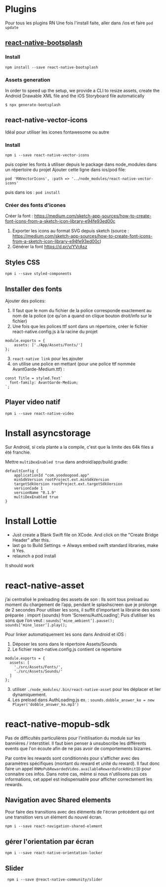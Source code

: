 # Plugins
Pour tous les plugins RN
Une fois l'install faite, aller dans /ios et faire ```pod update```

## [react-native-bootsplash](https://github.com/zoontek/react-native-bootsplash)

### Install
```
npm install --save react-native-bootsplash
```

### Assets generation
In order to speed up the setup, we provide a CLI to resize assets, create the Android Drawable XML file and the iOS Storyboard file automatically

```
$ npx generate-bootsplash
```


## react-native-vector-icons
Idéal pour utiliser les icones fontawesome ou autre
### Install

```
npm i --save react-native-vector-icons
```

puis copier les fonts à utiliser depuis le package dans node_modules dans un répertoire du projet
Ajouter cette ligne dans ios/pod file:
```
pod 'RNVectorIcons', :path => '../node_modules/react-native-vector-icons'
```
puis dans ios : ```pod install```

### Créer des fonts d'icones
Créer la font : https://medium.com/sketch-app-sources/how-to-create-font-icons-from-a-sketch-icon-library-e94fe93ed00c

1. Exporter les icons au format SVG depuis sketch (source : https://medium.com/sketch-app-sources/how-to-create-font-icons-from-a-sketch-icon-library-e94fe93ed00c)
2. Générer la font https://d.pr/v/YVrAsz


## Styles CSS
```
npm i --save styled-components
```

## Installer des fonts
Ajouter des polices:
1. Il faut que le nom du fichier de la police corresponde exactement au nom de la police (ce qu'on a quand on clique bouton droit/info sur le fichier)
2. Une fois que les polices ttf sont dans un répertoire, créer le fichier react-native.config.js à la racine du projet
```
module.exports = {
    assets: ['./App/Assets/Fonts/']
};
```
3. ```react-native link``` pour les ajouter
4. on utilise une police en mettant (pour une police ttf nommée AvantGarde-Medium.ttf) :
```
const Title = styled.Text`
  font-family: AvantGarde-Medium;
`;
```

## Player video natif
```
npm i --save react-native-video
```

# Install asyncstorage
Sur Android, si cela plante a la compile, c'est que la limite des 64k files a été franchie.

Mettre `multiDexEnabled true` dans android/app/build.gradle:
```
defaultConfig {
    applicationId "com.yoodoogood.app"
    minSdkVersion rootProject.ext.minSdkVersion
    targetSdkVersion rootProject.ext.targetSdkVersion
    versionCode 1
    versionName "0.1.9"
    multiDexEnabled true
}
```

# Install Lottie
- Just create a Blank Swift file on XCode. And click on the "Create Bridge Header" after this.
- last go to Build Settings -> Always embed swift standard libraries, make it Yes.
- relaunch a pod install

It should work

# react-native-asset
j’ai centralisé le preloading des assets de son : Ils sont tous preload au moment du chargement de l’app, pendant le splashscreen que je prolonge de 2 secondes
Pour utiliser les sons, il suffit d’important la librairie des sons préparée :
import {sounds} from ‘Screens/AuthLoading’;
Puis d’utiliser les sons que l’on veut :
   ```sounds[‘mine_ambient’].pause();```
   ```sounds[‘mine_loser’].play();```


Pour linker automatiquement les sons dans Android et iOS :
1. Déposer les sons dans le répertoire Assets/Sounds
2. Le fichier react-native.config.js contient ce repertoire
```
module.exports = {
  assets: [
    './src/Assets/Fonts/',
    './src/Assets/Sounds/'
  ]
};
```
3. utiliser ```./node_modules/.bin/react-native-asset``` pour les déplacer et lier dynamiquement.
4. Les preload dans AuthLoading.js ex. :
```sounds.dobble_answer_ko = new Player('dobble_answer_ko.mp3')```

# react-native-mopub-sdk

Pas de difficultés particulières pour l'initilisation du module sur les bannières / interstitiel.
Il faut bien penser à unsubscribe les différents events que l'on écoute afin de ne pas avoir de comportements bizarres.

Par contre les rewards sont conditionnés pour s'afficher avec des paramètres spécifiques (montant du reward et unité du reward).
Il faut donc faire un appel `RNMoPubRewardedVideo.availableRewardsForAdUnitID` pour connaitre ces infos.
Dans notre cas, même si nous n'utilisons pas ces informations, cet appel est indispensable pour afficher correctement les rewards.

## Navigation avec Shared elements
Pour faire des transitions avec des éléments de l'écran précédent qui ont une transition vers un élément du nouvel écran.

```npm i --save react-navigation-shared-element```

## gérer l'orientation par écran
```
npm i --save react-native-orientation-locker
```

## Slider
``` npm i --save @react-native-community/slider```

